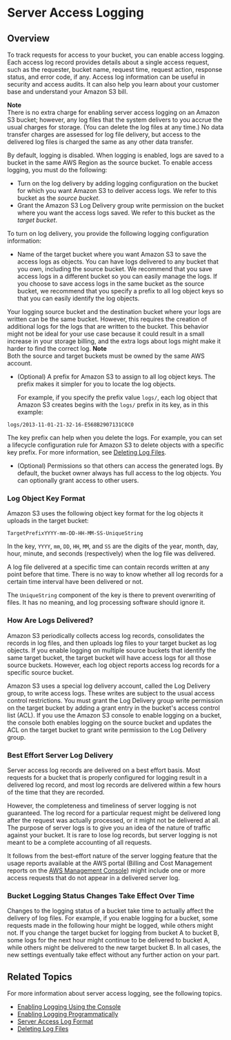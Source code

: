 # Server Access Logging<a name="ServerLogs"></a>

## Overview<a name="server-access-logging-overview"></a>

To track requests for access to your bucket, you can enable access logging\. Each access log record provides details about a single access request, such as the requester, bucket name, request time, request action, response status, and error code, if any\. Access log information can be useful in security and access audits\. It can also help you learn about your customer base and understand your Amazon S3 bill\. 

**Note**  
There is no extra charge for enabling server access logging on an Amazon S3 bucket; however, any log files that the system delivers to you accrue the usual charges for storage\. \(You can delete the log files at any time\.\) No data transfer charges are assessed for log file delivery, but access to the delivered log files is charged the same as any other data transfer\. 

 By default, logging is disabled\. When logging is enabled, logs are saved to a bucket in the same AWS Region as the source bucket\. To enable access logging, you must do the following: 
+  Turn on the log delivery by adding logging configuration on the bucket for which you want Amazon S3 to deliver access logs\. We refer to this bucket as the *source bucket*\. 
+  Grant the Amazon S3 Log Delivery group write permission on the bucket where you want the access logs saved\. We refer to this bucket as the *target bucket*\. 

To turn on log delivery, you provide the following logging configuration information:
+  Name of the target bucket where you want Amazon S3 to save the access logs as objects\. You can have logs delivered to any bucket that you own, including the source bucket\. We recommend that you save access logs in a different bucket so you can easily manage the logs\. If you choose to save access logs in the same bucket as the source bucket, we recommend that you specify a prefix to all log object keys so that you can easily identify the log objects\. 

  Your logging source bucket and the destination bucket where your logs are written can be the same bucket\. However, this requires the creation of additional logs for the logs that are written to the bucket\. This behavior might not be ideal for your use case because it could result in a small increase in your storage billing, and the extra logs about logs might make it harder to find the correct log\.
**Note**  
Both the source and target buckets must be owned by the same AWS account\.
+  \(Optional\) A prefix for Amazon S3 to assign to all log object keys\. The prefix makes it simpler for you to locate the log objects\. 

   For example, if you specify the prefix value `logs/`, each log object that Amazon S3 creates begins with the `logs/` prefix in its key, as in this example:

  ```
  logs/2013-11-01-21-32-16-E568B2907131C0C0
  ```

   The key prefix can help when you delete the logs\. For example, you can set a lifecycle configuration rule for Amazon S3 to delete objects with a specific key prefix\. For more information, see [Deleting Log Files](deleting-log-files-lifecycle.md)\.
+  \(Optional\) Permissions so that others can access the generated logs\. By default, the bucket owner always has full access to the log objects\. You can optionally grant access to other users\. 

### Log Object Key Format<a name="server-log-keyname-format"></a>

Amazon S3 uses the following object key format for the log objects it uploads in the target bucket:

```
TargetPrefixYYYY-mm-DD-HH-MM-SS-UniqueString 
```

 In the key, `YYYY`, `mm`, `DD`, `HH`, `MM`, and `SS` are the digits of the year, month, day, hour, minute, and seconds \(respectively\) when the log file was delivered\. 

A log file delivered at a specific time can contain records written at any point before that time\. There is no way to know whether all log records for a certain time interval have been delivered or not\. 

 The `UniqueString` component of the key is there to prevent overwriting of files\. It has no meaning, and log processing software should ignore it\. 

### How Are Logs Delivered?<a name="how-logs-delivered"></a>

Amazon S3 periodically collects access log records, consolidates the records in log files, and then uploads log files to your target bucket as log objects\. If you enable logging on multiple source buckets that identify the same target bucket, the target bucket will have access logs for all those source buckets\. However, each log object reports access log records for a specific source bucket\. 

Amazon S3 uses a special log delivery account, called the Log Delivery group, to write access logs\. These writes are subject to the usual access control restrictions\. You must grant the Log Delivery group write permission on the target bucket by adding a grant entry in the bucket's access control list \(ACL\)\. If you use the Amazon S3 console to enable logging on a bucket, the console both enables logging on the source bucket and updates the ACL on the target bucket to grant write permission to the Log Delivery group\.

### Best Effort Server Log Delivery<a name="LogDeliveryBestEffort"></a>

 Server access log records are delivered on a best effort basis\. Most requests for a bucket that is properly configured for logging result in a delivered log record, and most log records are delivered within a few hours of the time that they are recorded\. 

However, the completeness and timeliness of server logging is not guaranteed\. The log record for a particular request might be delivered long after the request was actually processed, or it might not be delivered at all\. The purpose of server logs is to give you an idea of the nature of traffic against your bucket\. It is rare to lose log records, but server logging is not meant to be a complete accounting of all requests\. 

It follows from the best\-effort nature of the server logging feature that the usage reports available at the AWS portal \(Billing and Cost Management reports on the [AWS Management Console](https://console.aws.amazon.com/)\) might include one or more access requests that do not appear in a delivered server log\. 

### Bucket Logging Status Changes Take Effect Over Time<a name="BucketLoggingStatusChanges"></a>

 Changes to the logging status of a bucket take time to actually affect the delivery of log files\. For example, if you enable logging for a bucket, some requests made in the following hour might be logged, while others might not\. If you change the target bucket for logging from bucket A to bucket B, some logs for the next hour might continue to be delivered to bucket A, while others might be delivered to the new target bucket B\. In all cases, the new settings eventually take effect without any further action on your part\. 

## Related Topics<a name="related-topics"></a>

For more information about server access logging, see the following topics\.
+ [Enabling Logging Using the Console](enable-logging-console.md)
+ [Enabling Logging Programmatically](enable-logging-programming.md)
+  [Server Access Log Format](LogFormat.md) 
+  [Deleting Log Files](deleting-log-files-lifecycle.md) 